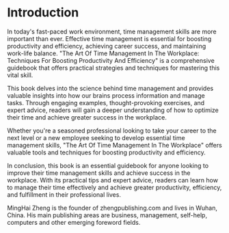 # Introduction

In today's fast-paced work environment, time management skills are more important than ever. Effective time management is essential for boosting productivity and efficiency, achieving career success, and maintaining work-life balance. "The Art Of Time Management In The Workplace: Techniques For Boosting Productivity And Efficiency" is a comprehensive guidebook that offers practical strategies and techniques for mastering this vital skill.

This book delves into the science behind time management and provides valuable insights into how our brains process information and manage tasks. Through engaging examples, thought-provoking exercises, and expert advice, readers will gain a deeper understanding of how to optimize their time and achieve greater success in the workplace.

Whether you're a seasoned professional looking to take your career to the next level or a new employee seeking to develop essential time management skills, "The Art Of Time Management In The Workplace" offers valuable tools and techniques for boosting productivity and efficiency.

In conclusion, this book is an essential guidebook for anyone looking to improve their time management skills and achieve success in the workplace. With its practical tips and expert advice, readers can learn how to manage their time effectively and achieve greater productivity, efficiency, and fulfillment in their professional lives.

MingHai Zheng is the founder of zhengpublishing.com and lives in Wuhan, China. His main publishing areas are business, management, self-help, computers and other emerging foreword fields.
